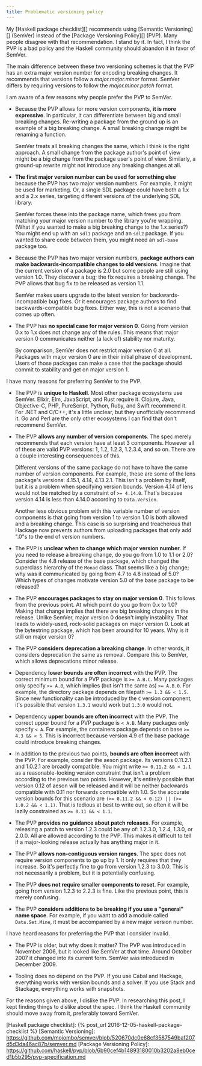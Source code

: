 ```yaml
---
title: Problematic versioning policy
---
```


My [Haskell package checklist][] recommends using [Semantic Versioning][] (SemVer) instead of the [Package Versioning Policy][] (PVP).
Many people disagree with that recommendation.
I stand by it.
In fact, I think the PVP is a bad policy
and the Haskell community should abandon it in favor of SemVer.

The main difference between these two versioning schemes is that
the PVP has an extra major version number for encoding breaking changes.
It recommends that versions follow a *major.major.minor* format.
SemVer differs by requiring versions to follow the *major.minor.patch* format.

I am aware of a few reasons why people prefer the PVP to SemVer.

-   Because the PVP allows for more version components,
    **it is more expressive**.
    In particular, it can differentiate between big and small breaking changes.
    Re-writing a package from the ground up is an example of a big breaking change.
    A small breaking change might be renaming a function.

    SemVer treats all breaking changes the same,
    which I think is the right approach.
    A small change from the package author's point of view might be a big change from the package user's point of view.
    Similarly, a ground-up rewrite might not introduce any breaking changes at all.

-   **The first major version number can be used for something else**
    because the PVP has two major version numbers.
    For example, it might be used for marketing.
    Or, a single SDL package could have both a 1.x and a 2.x series,
    targeting different versions of the underlying SDL library.

    SemVer forces these into the package name,
    which frees you from matching your major version number to the library you're wrapping.
    (What if you wanted to make a big breaking change to the 1.x series?)
    You might end up with an `sdl1` package and an `sdl2` package.
    If you wanted to share code between them, you might need an `sdl-base` package too.

-   Because the PVP has two major version numbers,
    **package authors can make backwards-incompatible changes to old versions**.
    Imagine that the current version of a package is 2.0 but some people are still using version 1.0.
    They discover a bug;
    the fix requires a breaking change.
    The PVP allows that bug fix to be released as version 1.1.

    SemVer makes users upgrade to the latest version for backwards-incompatible bug fixes.
    Or it encourages package authors to find backwards-compatible bug fixes.
    Either way, this is not a scenario that comes up often.

-   The PVP has **no special case for major version 0**.
    Going from version 0.x to 1.x does not change any of the rules.
    This means that major version 0 communicates neither (a lack of) stability nor maturity.

    By comparison, SemVer does not restrict major version 0 at all.
    Packages with major version 0 are in their initial phase of development.
    Users of those packages can make a case that the package should commit to stability and get on major version 1.

I have many reasons for preferring SemVer to the PVP.

-   The PVP is **unique to Haskell**.
    Most other package ecosystems use SemVer.
    Elixir, Elm, JavaScript, and Rust require it.
    Clojure, Java, Objective-C, PHP, PureScript, Python, Ruby, and Swift recommend it.
    For .NET and C/C++, it's a little unclear, but they unofficially recommend it.
    Go and Perl are the only other ecosystems I can find that don't recommend SemVer.

-   The PVP **allows any number of version components**.
    The spec merely recommends that each version have at least 3 components.
    However all of these are valid PVP versions: 1, 1.2, 1.2.3, 1.2.3.4, and so on.
    There are a couple interesting consequences of this.

    Different versions of the same package do not have to have the same number of version components.
    For example, these are some of the lens package's versions: 4.15.1, 4.14, 4.13.2.1.
    This isn't a problem by itself, but it is a problem when specifying version bounds.
    Version 4.14 of lens would not be matched by a constraint of `>= 4.14.0`.
    That's because version 4.14 is less than 4.14.0 according to `Data.Version`.

    Another less obvious problem with this variable number of version components is that
    going from version 1 to version 1.0 is both allowed and a breaking change.
    This case is so surprising and treacherous that Hackage now prevents authors from uploading packages that only add ".0"s to the end of version numbers.

-   The PVP is **unclear when to change which major version number**.
    If you need to release a breaking change,
    do you go from 1.0 to 1.1 or 2.0?
    Consider the 4.8 release of the base package,
    which changed the superclass hierarchy of the `Monad` class.
    That seems like a big change;
    why was it communicated by going from 4.7 to 4.8 instead of 5.0?
    Which types of changes motivate version 5.0 of the base package to be released?

-   The PVP **encourages packages to stay on major version 0**.
    This follows from the previous point.
    At which point do you go from 0.x to 1.0?
    Making that change implies that there are big breaking changes in the release.
    Unlike SemVer, major version 0 doesn't imply instability.
    That leads to widely-used, rock-solid packages on major version 0.
    Look at the bytestring package, which has been around for 10 years.
    Why is it still on major version 0?

-   The PVP **considers deprecation a breaking change**.
    In other words, it considers deprecation the same as removal.
    Compare this to SemVer, which allows deprecations minor release.

-   Dependency **lower bounds are often incorrect** with the PVP.
    The correct minimum bound for a PVP package is `>= A.B.C`.
    Many packages only specify `>= A.B`, which implies (but isn't the same as) `>= A.B.0`.
    For example, the directory package depends on filepath `>= 1.3 && < 1.5`.
    Since new functionality can be introduced by the `C` version component,
    it's possible that version `1.3.1` would work but `1.3.0` would not.

-   Dependency **upper bounds are often incorrect** with the PVP.
    The correct upper bound for a PVP package is `< A.B`.
    Many packages only specify `< A`.
    For example, the containers package depends on base `>= 4.3 && < 5`.
    This is incorrect because version 4.9 of the base package could introduce breaking changes.

-   In addition to the previous two points,
    **bounds are often incorrect** with the PVP.
    For example, consider the aeson package.
    Its versions 0.11.2.1 and 1.0.2.1 are broadly compatible.
    You might write `>= 0.11.2 && < 1.1` as a reasonable-looking version constraint that isn't a problem according to the previous two points.
    However, it's entirely possible that version 0.12 of aeson will be released
    and it will be neither backwards compatible with 0.11 nor forwards compatible with 1.0.
    So the accurate version bounds for this scenario are `(>= 0.11.2 && < 0.12) || (>= 1.0.2 && < 1.1)`.
    That is tedious at best to write out,
    so often it will be lazily constrained as `>= 0.11 && < 1.1`.

-   The PVP **provides no guidance about patch releases**.
    For example, releasing a patch to version 1.2.3 could be any of: 1.2.3.0, 1.2.4, 1.3.0, or 2.0.0.
    All are allowed according to the PVP.
    This makes it difficult to tell if a major-looking release actually has anything major in it.

-   The PVP **allows non-contiguous version ranges**.
    The spec does not require version components to go up by 1.
    It only requires that they increase.
    So it's perfectly fine to go from version 1.2.3 to 3.0.0.
    This is not necessarily a problem, but it is potentially confusing.

-   The PVP **does not require smaller components to reset**.
    For example, going from version 1.2.3 to 2.2.3 is fine.
    Like the previous point, this is merely confusing.

-   The PVP **considers additions to be breaking if you use a "general" name space**.
    For example, if you want to add a module called `Data.Set.Mine`, it must be accompanied by a new major version number.

I have heard reasons for preferring the PVP that I consider invalid.

-   The PVP is older, but why does it matter?
    The PVP was introduced in November 2006, but it looked like SemVer at that time.
    Around October 2007 it changed into its current form.
    SemVer was introduced in December 2009.

-   Tooling does no depend on the PVP.
    If you use Cabal and Hackage, everything works with version bounds and a solver.
    If you use Stack and Stackage, everything works with snapshots.

For the reasons given above, I dislike the PVP.
In researching this post, I kept finding things to dislike about the spec.
I think the Haskell community should move away from it,
preferably toward SemVer.

[Haskell package checklist]: {% post_url 2016-12-05-haskell-package-checklist %}
[Semantic Versioning]: https://github.com/mojombo/semver/blob/520670dc0e68cf3587549baf207d5d3da46ac87b/semver.md
[Package Versioning Policy]: https://github.com/haskell/pvp/blob/6b90cef4b14893180010b3202a8eb0ced1b5b295/pvp-specification.md

